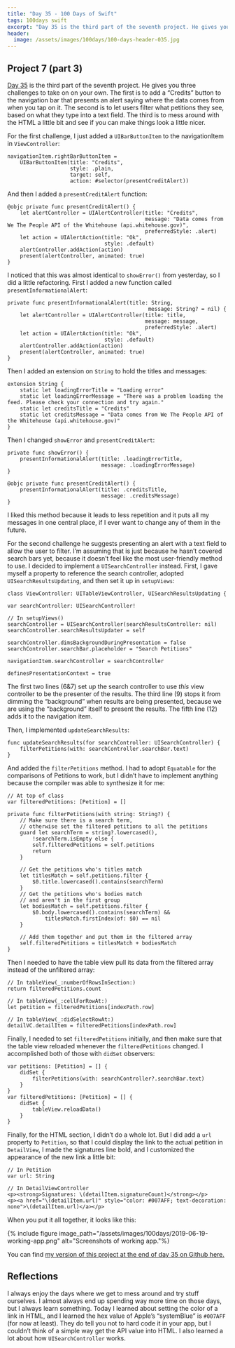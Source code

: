 ```yaml
---
title: "Day 35 - 100 Days of Swift"
tags: 100days swift
excerpt: "Day 35 is the third part of the seventh project. He gives you three challenges to take on on your own. The first is to add a “Credits” button to the navigation bar that presents an alert saying where the data comes from when you tap on it. The second is to let users filter what petitions they see, based on what they type into a text field. The third is to mess around with the HTML a little bit and see if you can make things look a little nicer."
header:
  image: /assets/images/100days/100-days-header-035.jpg
---
```

## Project 7 (part 3)
[Day 35](https://www.hackingwithswift.com/100/35) is the third part of the seventh project. He gives you three challenges to take on on your own. The first is to add a “Credits” button to the navigation bar that presents an alert saying where the data comes from when you tap on it. The second is to let users filter what petitions they see, based on what they type into a text field. The third is to mess around with the HTML a little bit and see if you can make things look a little nicer.

For the first challenge, I just added a `UIBarButtonItem` to the navigationItem in `ViewController`:
```
navigationItem.rightBarButtonItem =
    UIBarButtonItem(title: "Credits",
                    style: .plain,
                    target: self,
                    action: #selector(presentCreditAlert))
```

And then I added a `presentCreditAlert` function:
```
@objc private func presentCreditAlert() {
    let alertController = UIAlertController(title: "Credits",
                                            message: "Data comes from We The People API of the Whitehouse (api.whitehouse.gov)",
                                            preferredStyle: .alert)
    let action = UIAlertAction(title: "Ok",
                               style: .default)
    alertController.addAction(action)
    present(alertController, animated: true)
}
```

I noticed that this was almost identical to `showError()` from yesterday, so I did a little refactoring. First I added a new function called `presentInformationalAlert`:
```
private func presentInformationalAlert(title: String,
                                             message: String? = nil) {
    let alertController = UIAlertController(title: title,
                                            message: message,
                                            preferredStyle: .alert)
    let action = UIAlertAction(title: "Ok",
                               style: .default)
    alertController.addAction(action)
    present(alertController, animated: true)
}
```

Then I added an extension on `String` to hold the titles and messages:
```
extension String {
    static let loadingErrorTitle = "Loading error"
    static let loadingErrorMessage = "There was a problem loading the feed. Please check your connection and try again."
    static let creditsTitle = "Credits"
    static let creditsMessage = "Data comes from We The People API of the Whitehouse (api.whitehouse.gov)"
}
```

Then I changed `showError` and `presentCreditAlert`:
```
private func showError() {
    presentInformationalAlert(title: .loadingErrorTitle,
                              message: .loadingErrorMessage)
}

@objc private func presentCreditAlert() {
    presentInformationalAlert(title: .creditsTitle,
                              message: .creditsMessage)
}
```

I liked this method because it leads to less repetition and it puts all my messages in one central place, if I ever want to change any of them in the future.

For the second challenge he suggests presenting an alert with a text field to allow the user to filter. I’m assuming that is just because he hasn’t covered search bars yet, because it doesn’t feel like the most user-friendly method to use. I decided to implement a `UISearchController` instead. First, I gave myself a property to reference the search controller, adopted `UISearchResultsUpdating`, and then set it up in `setupViews`:
```
class ViewController: UITableViewController, UISearchResultsUpdating {

var searchController: UISearchController!

// In setupViews()
searchController = UISearchController(searchResultsController: nil)
searchController.searchResultsUpdater = self

searchController.dimsBackgroundDuringPresentation = false
searchController.searchBar.placeholder = "Search Petitions"

navigationItem.searchController = searchController

definesPresentationContext = true
```

The first two lines (6&7) set up the search controller to use *this* view controller to be the presenter of the results. The third line (9) stops it from dimming the “background” when results are being presented, because we are using the “background” itself to present the results. The fifth line (12) adds it to the navigation item.

Then, I implemented `updateSearchResults`:
```
func updateSearchResults(for searchController: UISearchController) {
    filterPetitions(with: searchController.searchBar.text)
}
```

And added the `filterPetitions` method. I had to adopt `Equatable` for the comparisons of Petitions to work, but I didn’t have to implement anything because the compiler was able to synthesize it for me:
```
// At top of class
var filteredPetitions: [Petition] = []

private func filterPetitions(with string: String?) {
    // Make sure there is a search term,
    // otherwise set the filtered petitions to all the petitions
    guard let searchTerm = string?.lowercased(),
        !searchTerm.isEmpty else {
        self.filteredPetitions = self.petitions
        return
    }

    // Get the petitions who's titles match
    let titlesMatch = self.petitions.filter {
        $0.title.lowercased().contains(searchTerm)
    }
    // Get the petitions who's bodies match
    // and aren't in the first group
    let bodiesMatch = self.petitions.filter {
        $0.body.lowercased().contains(searchTerm) &&
            titlesMatch.firstIndex(of: $0) == nil
    }

    // Add them together and put them in the filtered array
    self.filteredPetitions = titlesMatch + bodiesMatch
}
```

Then I needed to have the table view pull its data from the filtered array instead of the unfiltered array:
```
// In tableView(_:numberOfRowsInSection:)
return filteredPetitions.count

// In tableView(_:cellForRowAt:)
let petition = filteredPetitions[indexPath.row]

// In tableView(_:didSelectRowAt:)
detailVC.detailItem = filteredPetitions[indexPath.row]
```

Finally, I needed to set `filteredPetitions` initially, and then make sure that the table view reloaded whenever the `filteredPetitions` changed. I accomplished both of those with `didSet` observers:
```
var petitions: [Petition] = [] {
    didSet {
        filterPetitions(with: searchController?.searchBar.text)
    }
}
var filteredPetitions: [Petition] = [] {
    didSet {
        tableView.reloadData()
    }
}
```

Finally, for the HTML section, I didn’t do a whole lot. But I did add a `url` property to `Petition`, so that I could display the link to the actual petition in `DetailView`, I made the signatures line bold, and I customized the appearance of the new link a little bit:
```
// In Petition
var url: String

// In DetailViewController
<p><strong>Signatures: \(detailItem.signatureCount)</strong></p>
<p><a href="\(detailItem.url)" style="color: #007AFF; text-decoration: none">\(detailItem.url)</a></p>
```

When you put it all together, it looks like this:

{% include figure image_path="/assets/images/100days/2019-06-19-working-app.png" alt="Screenshots of working app."%}

You can find [my version of this project at the end of day 35 on Github here.](https://github.com/dillon-mce/100-days-swift-projects/tree/2dc47451b66bc64410e30b717e669efa5e946274/Project7)

## Reflections
I always enjoy the days where we get to mess around and try stuff ourselves. I almost always end up spending way more time on those days, but I always learn something. Today I learned about setting the color of a link in HTML, and I learned the hex value of Apple’s “systemBlue” is `#007AFF` (for now at least). They do tell you not to hard code it in your app, but I couldn’t think of a simple way get the API value into HTML. I also learned a lot about how `UISearchController` works.
